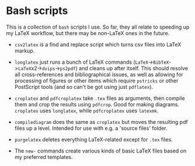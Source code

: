 # Bash scripts
This is a collection of `bash` scripts I use. So far, they all relate to speeding up my LaTeX workflow, but there may be non-LaTeX ones in the future.

* `csv2latex` is a find and replace script which turns csv files into LaTeX markup.

* `longlatex` just runs a bunch of LaTeX commands (`LaTeX`->`BibTeX`->`LaTeX`x2->`dvips`->`ps2pdf`) and cleans up after itself. This should resolve all cross-references and bibliographical issues, as well as allowing for processing of figures or other items which require `pstricks` or other PostScript tools (and so can't be got using just `pdflatex`).

* `croplatex` and `pdfcroplatex` take `.tex` files as arguments, then compile them and crop the results using `pdfcrop`. Good for making diagrams. `croplatex` uses `longlatex`, while `pdfcroplatex` uses `latexmk`.

* `compilediagram` does the same as `croplatex` but moves the resulting pdf files up a level. Intended for use with e.g. a 'source files' folder.

* `purgelatex` deletes everything LaTeX-related except for `.tex` files.

* The `new-` commands create various kinds of basic LaTeX files based on my preferred templates.
